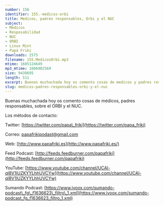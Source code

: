 ```yaml
---
number: 156
identifier: 155.-medicos-orbi
title: Medicos, padres responsables, Orbi y el NUC
subject:
- Medicos
- Resposabilidad
- NUC
- ORBI
- Linux Mint
- Papá Friki
downloads: 2575
filename: 155.MedicosOrbi.mp3
mtime: 1685124649
mp3_mtime: 1606902569
size: 9438695
length: 511
excerpt: Buenas muchachada hoy os comento cosas de medicos y padres responsables, sobre el ORBI y el NUC.
slug: medicos-padres-responsables-orbi-y-el-nuc
---
```

Buenas muchachada hoy os comento cosas de médicos, padres responsables, sobre el ORBI y el NUC.

Los métodos de contacto:  

Twitter: [https://twitter.com/papa\_friki](https://twitter.com/papa_friki)

Correo: [papafrikipodast@gmail.com](https://archive.org/details/papafrikipodast@gmail.com)

Web: [http://www.papafriki.es](http://www.papafriki.es/)

Feed Podcast: [http://feeds.feedburner.com/papafriki](http://feeds.feedburner.com/papafriki)

YouTube: [https://www.youtube.com/channel/UCAl-ql8V1IUZKYYLhhUVCYw](https://www.youtube.com/channel/UCAl-ql8V1IUZKYYLhhUVCYw)  

Sumando Podcast: [https://www.ivoox.com/sumando-podcast\_fg\_f1636623\_filtro\_1.xml](https://www.ivoox.com/sumando-podcast_fg_f1636623_filtro_1.xml)